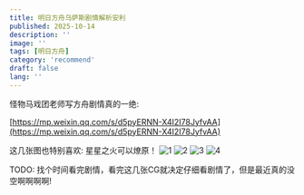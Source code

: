 ```yaml
---
title: 明日方舟乌萨斯剧情解析安利
published: 2025-10-14
description: ''
image: ''
tags: [明日方舟]
category: 'recommend'
draft: false 
lang: ''
---
```


怪物马戏团老师写方舟剧情真的一绝:

[https://mp.weixin.qq.com/s/d5pyERNN-X4I2I78JyfvAA](https://mp.weixin.qq.com/s/d5pyERNN-X4I2I78JyfvAA)

这几张图也特别喜欢: 星星之火可以燎原！
![1](./images/1.png)
![2](./images/2.png)
![3](./images/4.png)
![4](./images/3.png)



TODO: 找个时间看完剧情，看完这几张CG就决定仔细看剧情了，但是最近真的没空啊啊啊啊!